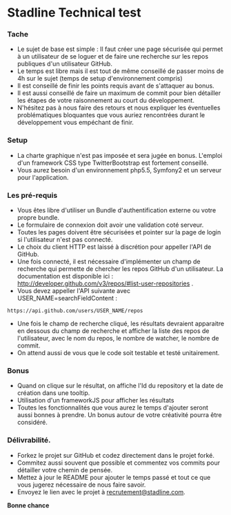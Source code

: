 # Stadline Technical test

### Tache

* Le sujet de base est simple : Il faut créer une page sécurisée qui permet à un utilisateur de se loguer et de faire une recherche sur les repos publiques d'un utilisateur GitHub.
* Le temps est libre mais il est tout de même conseillé de passer moins de 4h sur le sujet (temps de setup d'environnement compris)
* Il est conseillé de finir les points requis avant de s'attaquer au bonus. 
* Il est aussi conseillé de faire un maximum de commit pour bien détailler les étapes de votre raisonnement au court du développement. 
* N'hésitez pas à nous faire des retours et nous expliquer les éventuelles problématiques bloquantes que vous auriez rencontrées durant le développement vous empéchant de finir.

### Setup

* La charte graphique n'est pas imposée et sera jugée en bonus. L'emploi d'un framework CSS type TwitterBootstrap est fortement conseillé. 
* Vous aurez besoin d'un environnement php5.5, Symfony2 et un serveur pour l'application. 
 
### Les pré-requis

* Vous êtes libre d'utiliser un Bundle d'authentification externe ou votre propre bundle. 
* Le formulaire de connexion doit avoir une validation coté serveur. 
* Toutes les pages doivent être sécurisées et pointer sur la page de login si l'utilisateur n'est pas connecté. 
* Le choix du client HTTP est laissé à discrétion pour appeller l'API de GitHub. 
* Une fois connecté, il est nécessaire d'implémenter un champ de recherche qui permette de chercher les repos GitHub d'un utilisateur. La documentation est disponible ici : http://developer.github.com/v3/repos/#list-user-repositories . 
* Vous devez appeller l'API suivante avec USER_NAME=searchFieldContent :
```
https://api.github.com/users/USER_NAME/repos
```
* Une fois le champ de recherche cliqué, les résultats devraient apparaitre en dessous du champ de recherche et afficher la liste des repos de l'utilisateur, avec le nom du repos, le nombre de watcher, le nombre de commit.
* On attend aussi de vous que le code soit testable et testé unitairement.

### Bonus

* Quand on clique sur le résultat, on affiche l'Id du repository et la date de création dans une tooltip. 
* Utilisation d'un frameworkJS pour afficher les résultats
* Toutes les fonctionnalités que vous aurez le temps d'ajouter seront aussi bonnes à prendre. Un bonus autour de votre créativité pourra être considéré.

### Délivrabilité. 

* Forkez le projet sur GitHub et codez directement dans le projet forké. 
* Commitez aussi souvent que possible et commentez vos commits pour détailler votre chemin de pensée. 
* Mettez à jour le README pour ajouter le temps passé et tout ce que vous jugerez nécessaire de nous faire savoir. 
* Envoyez le lien avec le projet à recrutement@stadline.com. 

**Bonne chance**
